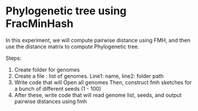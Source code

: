 # Phylogenetic tree using FracMinHash

In this experiment, we will compute pairwise distance using FMH, and then use the distance matrix to compute Phylogenetic tree.

Steps:

1. Create folder for genomes
1. Create a file : list of genomes. Line1: name, line2: folder path
1. Write code that will
      Open all genomes
      Then, construct fmh sketches for a bunch of different seeds (1 - 100)
1. After these, write code that will read genome list, seeds, and output pairwise distances using fmh
